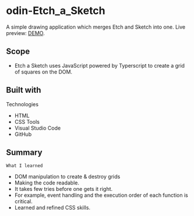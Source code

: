 # odin-Etch_a_Sketch

A simple drawing application which merges Etch and Sketch into one.
Live preview: [DEMO](https://abhi-shek2703.github.io/odin-Etch_a_Sketch/).

## Scope 

* Etch a Sketch uses JavaScript powered by Typerscript to create a grid of squares on the DOM.

## Built with

Technologies
* HTML
* CSS
Tools
* Visual Studio Code
* GitHub

## Summary

```What I learned```
* DOM manipulation to create & destroy grids
* Making the code readable.
* It takes few tries before one gets it right.
* For example, event handling and the execution order of each function is critical.
* Learned and refined CSS skills.
